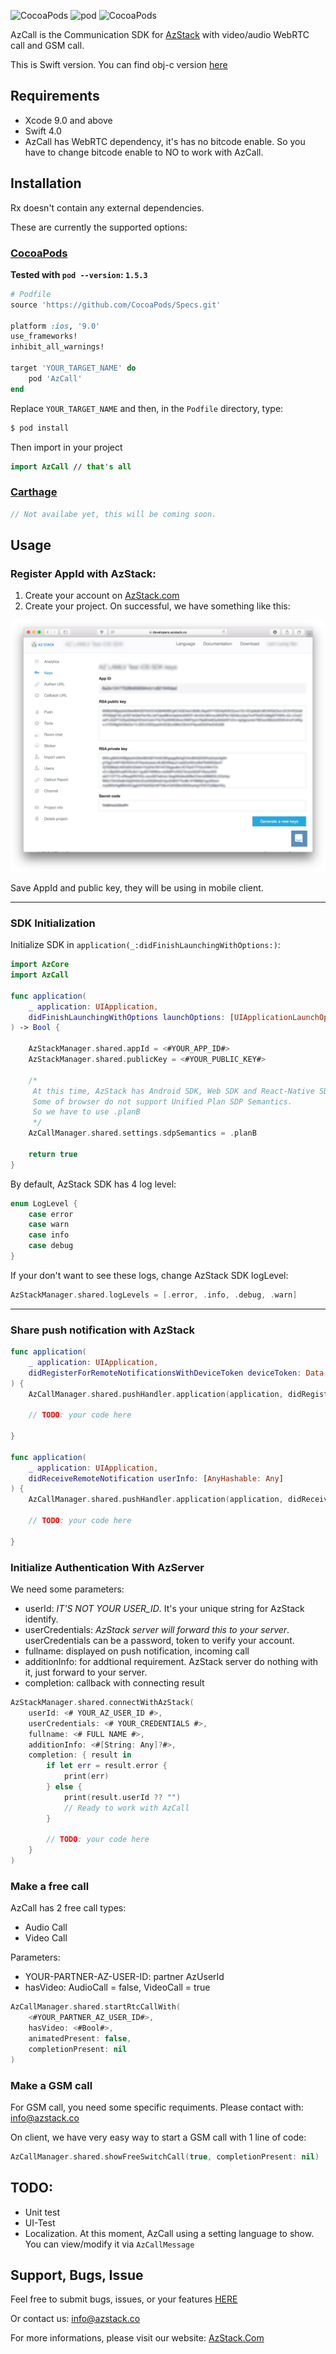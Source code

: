 ![CocoaPods](https://img.shields.io/cocoapods/p/AzCall.svg) ![pod](https://img.shields.io/cocoapods/v/AzCall.svg) ![CocoaPods](https://img.shields.io/cocoapods/l/AzCall.svg) 

AzCall is the Communication SDK for [AzStack](http://azstack.com) with video/audio WebRTC call and GSM call. 

This is Swift version. You can find obj-c version [here](https://developers.azstack.co/SDK/iOS)

## Requirements

* Xcode 9.0 and above
* Swift 4.0
* AzCall has WebRTC dependency, it's has no bitcode enable. So you have to change bitcode enable to NO to work with AzCall.

## Installation

Rx doesn't contain any external dependencies.

These are currently the supported options:

### [CocoaPods](https://guides.cocoapods.org/using/using-cocoapods.html)

**Tested with `pod --version`: `1.5.3`**

```ruby
# Podfile
source 'https://github.com/CocoaPods/Specs.git'

platform :ios, '9.0'
use_frameworks!
inhibit_all_warnings!

target 'YOUR_TARGET_NAME' do
	pod 'AzCall'
end
```

Replace `YOUR_TARGET_NAME` and then, in the `Podfile` directory, type:

```bash
$ pod install
```

Then import in your project

```swift
import AzCall // that's all

```


### [Carthage](https://github.com/Carthage/Carthage)

```swift
// Not availabe yet, this will be coming soon.
```

## Usage

### Register AppId with AzStack:

1. Create your account on [AzStack.com](https://developers.azstack.co/signin)
2. Create your project. On successful, we have something like this:

![Create appId](./Images/create-app-id.jpg "AzStack AppId") 

Save AppId and public key, they will be using in mobile client.

----

### SDK Initialization

Initialize SDK in `application(_:didFinishLaunchingWithOptions:)`:

```swift
import AzCore
import AzCall

func application(
	_ application: UIApplication,
	didFinishLaunchingWithOptions launchOptions: [UIApplicationLaunchOptionsKey: Any]?
) -> Bool {
        
	AzStackManager.shared.appId = <#YOUR_APP_ID#>
	AzStackManager.shared.publicKey = <#YOUR_PUBLIC_KEY#>
	
	/*
	 At this time, AzStack has Android SDK, Web SDK and React-Native SDK.
	 Some of browser do not support Unified Plan SDP Semantics.
	 So we have to use .planB 
	 */
	AzCallManager.shared.settings.sdpSemantics = .planB

	return true
}

```

By default, AzStack SDK has 4 log level:

```swift
enum LogLevel {
	case error
	case warn
	case info
	case debug
}
```

If your don't want to see these logs, change AzStack SDK logLevel:

```swift
AzStackManager.shared.logLevels = [.error, .info, .debug, .warn]
```

----

### Share push notification with AzStack

```swift
func application(
	_ application: UIApplication, 
	didRegisterForRemoteNotificationsWithDeviceToken deviceToken: Data
) {
	AzCallManager.shared.pushHandler.application(application, didRegisterWith: deviceToken)
	
	// TODO: your code here
	
}

func application(
	_ application: UIApplication, 
	didReceiveRemoteNotification userInfo: [AnyHashable: Any]
) {
	AzCallManager.shared.pushHandler.application(application, didReceive: userInfo)
	
	// TODO: your code here
	
}
```

### Initialize Authentication With AzServer

We need some parameters:

- userId: *IT'S NOT YOUR USER_ID*. It's your unique string for AzStack identify.
- userCredentials: *AzStack server will forward this to your server*. userCredentials can be a password, token to verify your account.
- fullname: displayed on push notification, incoming call
- additionInfo: for addtional requirement. AzStack server do nothing with it, just forward to your server.
- completion: callback with connecting result


```swift
AzStackManager.shared.connectWithAzStack(
    userId: <# YOUR_AZ_USER_ID #>,
    userCredentials: <# YOUR_CREDENTIALS #>,
    fullname: <# FULL NAME #>,
    additionInfo: <#[String: Any]?#>,
    completion: { result in
        if let err = result.error {
            print(err)
        } else {
            print(result.userId ?? "")
            // Ready to work with AzCall
        }

        // TODO: your code here
    }
)
```

### Make a free call

AzCall has 2 free call types:

- Audio Call
- Video Call

Parameters:

- YOUR-PARTNER-AZ-USER-ID: partner AzUserId
- hasVideo: AudioCall = false, VideoCall = true

```swift
AzCallManager.shared.startRtcCallWith(
    <#YOUR_PARTNER_AZ_USER_ID#>,
    hasVideo: <#Bool#>,
    animatedPresent: false,
    completionPresent: nil
)
```

### Make a GSM call

For GSM call, you need some specific requiments. Please contact with: [info@azstack.co](mailto:info@azstack.co)

On client, we have very easy way to start a GSM call with 1 line of code:

```swift
AzCallManager.shared.showFreeSwitchCall(true, completionPresent: nil)
```

## TODO:

- Unit test
- UI-Test
- Localization. At this moment, AzCall using a setting language to show. You can view/modify it via `AzCallMessage`

## Support, Bugs, Issue

Feel free to submit bugs, issues, or your features [HERE](https://github.com/AZStackPteLtd/AzCall/issues)

Or contact us: [info@azstack.co](mailto:info@azstack.co)

For more informations, please visit our website: [AzStack.Com](https://azstack.com)

